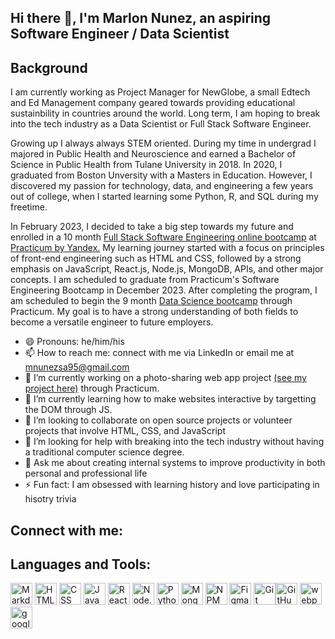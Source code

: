 ## Hi there 👋, I'm Marlon Nunez, an aspiring Software Engineer / Data Scientist

## Background 
I am currently working as Project Manager for NewGlobe, a small Edtech and Ed Management company geared towards providing educational sustainbility in countries around the world. Long term, I am hoping to break into the tech industry as a Data Scientist or Full Stack Software Engineer.

Growing up I always always STEM oriented. During my time in undergrad I majored in Public Health and Neuroscience and earned a Bachelor of Science in Public Health from Tulane University in 2018. In 2020, I graduated from Boston Unversity with a Masters in Education. However, I discovered my passion for technology, data, and engineering a few years out of college, when I started learning some Python, R, and SQL during my freetime. 

In February 2023, I decided to take a big step towards my future and enrolled in a 10 month [Full Stack Software Engineering online bootcamp](https://practicum.com/software-engineer/?form_position=%2F&gaid=940678093.1681249137) at [Practicum by Yandex.](https://practicum.com/) My learning journey started with a focus on principles of front-end engineering such as HTML and CSS, followed by a strong emphasis on JavaScript, React.js, Node.js, MongoDB, APIs, and other major concepts. I am scheduled to graduate from Practicum's Software Engineering Bootcamp in December 2023. After completing the program, I am scheduled to begin the 9 month [Data Science bootcamp](https://practicum.com/data-science/?form_position=%2Fsoftware-engineer%2F&gaid=940678093.1681249137) through Practicum. My goal is to have a strong understanding of both fields to become a versatile engineer to future employers.

- 😄 Pronouns: he/him/his
- 📫 How to reach me: connect with me via LinkedIn or email me at mnunezsa95@gmail.com
- 🔭 I’m currently working on a photo-sharing web app project [(see my project here)](https://mnunezsa95.github.io/se_project_aroundtheus/) through Practicum.
- 🌱 I’m currently learning how to make websites interactive by targetting the DOM through JS.
- 👯 I’m looking to collaborate on open source projects or volunteer projects that involve HTML, CSS, and JavaScript
- 🤔 I’m looking for help with breaking into the tech industry without having a traditional computer science degree.
- 💬 Ask me about creating internal systems to improve productivity in both personal and professional life
- ⚡ Fun fact: I am obsessed with learning history and love participating in hisotry trivia

## Connect with me:

## Languages and Tools:
[<img alt="Markdown logo" src="https://d33wubrfki0l68.cloudfront.net/f1f475a6fda1c2c4be4cac04033db5c3293032b4/513a4/assets/images/markdown-mark-white.svg" style="height: 35px" style="width: 35px">](https://www.markdownguide.org/)  [<img alt="HTML logo" src="https://upload.wikimedia.org/wikipedia/commons/thumb/3/38/HTML5_Badge.svg/512px-HTML5_Badge.svg.png?20110131171049" style="height: 35px" style="width: 35px">](https://developer.mozilla.org/en-US/docs/Web/HTML)  [<img alt="CSS logo" src="https://upload.wikimedia.org/wikipedia/commons/6/62/CSS3_logo.svg" style="height: 35px" style="width: 35px">](https://developer.mozilla.org/en-US/docs/Web/CSS)  [<img alt="JavaScript logo" src="https://upload.wikimedia.org/wikipedia/commons/thumb/6/6a/JavaScript-logo.png/600px-JavaScript-logo.png?20120221235433" style="height: 35px" style="width: 35px">](https://developer.mozilla.org/en-US/docs/Web/JavaScript) [<img alt="React logo" src="https://upload.wikimedia.org/wikipedia/commons/thumb/a/a7/React-icon.svg/512px-React-icon.svg.png?20220125121207" style="height: 35px" style="width: 35px">](https://react.dev/)  [<img alt="Node.js logo" src="https://upload.wikimedia.org/wikipedia/commons/thumb/d/d9/Node.js_logo.svg/590px-Node.js_logo.svg.png?20170401104355" style="height: 35px" style="width: 35px">](https://nodejs.org/en)  [<img alt="Python logo" src="https://upload.wikimedia.org/wikipedia/commons/thumb/c/c3/Python-logo-notext.svg/1200px-Python-logo-notext.svg.png" style="height: 35px" style="width: 35px">](https://www.python.org/) [<img alt="MongoDB logo" src="https://cdn.worldvectorlogo.com/logos/mongodb-icon-1.svg" style="height: 35px" style="width: 35px">](https://www.mongodb.com/)  [<img alt="NPM logo" src="https://upload.wikimedia.org/wikipedia/commons/thumb/d/db/Npm-logo.svg/540px-Npm-logo.svg.png?20140904162625" style="height: 35px" style="width: 35px">](https://www.npmjs.com/) [<img alt="Figma logo" src="https://upload.wikimedia.org/wikipedia/commons/thumb/3/33/Figma-logo.svg/400px-Figma-logo.svg.png?20190122211436" style="height: 35px" style="width: 35px">](https://www.figma.com/community)  [<img alt="Git logo" src="https://upload.wikimedia.org/wikipedia/commons/thumb/3/3f/Git_icon.svg/97px-Git_icon.svg.png?20220905010122" style="height: 35px" style="width: 35px">](https://git-scm.com/)[<img alt="GitHub logo" src="https://github.githubassets.com/images/modules/logos_page/GitHub-Mark.png" style="height: 35px" style="width: 35px">](https://github.com/)  [<img alt="webpack logo" src="https://raw.githubusercontent.com/webpack/media/master/logo/icon.png" style="height: 35px" style="width: 35px">](https://webpack.js.org/)  [<img alt="google cloud logo" src="https://seeklogo.com/images/G/google-cloud-logo-ADE788217F-seeklogo.com.png" style="height: 35px" style="width: 35px">](https://cloud.google.com/)
